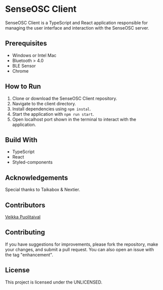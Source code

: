 # SenseOSC Client

SenseOSC Client is a TypeScript and React application responsible for managing the user interface and interaction with the SenseOSC server.

## Prerequisites

- Windows or Intel Mac
- Bluetooth > 4.0
- BLE Sensor
- Chrome

## How to Run

1. Clone or download the SenseOSC Client repository.
2. Navigate to the client directory.
3. Install dependencies using `npm instal`.
4. Start the application with `npm run start`.
5. Open localhost port shown in the terminal to interact with the application.

## Build With

- TypeScript
- React
- Styled-components

## Acknowledgements

Special thanks to Taikabox & Nextier.

## Contributors

[Veikka Puolitaival](https://github.com/veikka-p/)

## Contributing

If you have suggestions for improvements, please fork the repository, make your changes, and submit a pull request. You can also open an issue with the tag "enhancement".

## License

This project is licensed under the UNLICENSED.
